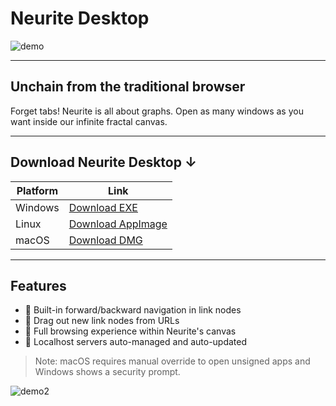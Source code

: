 # Neurite Desktop

![demo](https://github.com/user-attachments/assets/27a2c085-3354-42ef-ae37-cca274d8e641)

---

## Unchain from the traditional browser

Forget tabs! Neurite is all about graphs. Open as many windows as you want inside our infinite fractal canvas.

---

## Download Neurite Desktop ↓

| Platform | Link |
|----------|------|
| Windows | [Download EXE](https://github.com/satellitecomponent/Neurite/releases/latest/download/Neurite.Setup.1.0.0.exe) |
| Linux   | [Download AppImage](https://github.com/satellitecomponent/Neurite/releases/latest/download/Neurite-1.0.0.AppImage) |
| macOS   | [Download DMG](https://github.com/satellitecomponent/Neurite/releases/latest/download/Neurite-1.0.0-arm64.dmg) |

---

## Features

- 🧭 Built-in forward/backward navigation in link nodes
- 🧩 Drag out new link nodes from URLs
- 🧠 Full browsing experience within Neurite's canvas
- 🔧 Localhost servers auto-managed and auto-updated

> Note: macOS requires manual override to open unsigned apps and Windows shows a security prompt.

![demo2](https://github.com/satellitecomponent/Neurite/assets/129367899/609781ec-7440-479a-859c-9248fd60644f)
